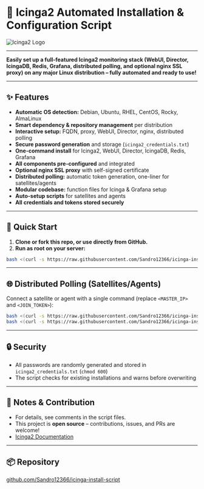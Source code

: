 # 🚀 Icinga2 Automated Installation & Configuration Script

![Icinga2 Logo](https://icinga.com/wp-content/uploads/2018/08/icinga-logo.svg)

---

**Easily set up a full-featured Icinga2 monitoring stack (WebUI, Director, IcingaDB, Redis, Grafana, distributed polling, and optional nginx SSL proxy) on any major Linux distribution – fully automated and ready to use!**

---

## ✨ Features

- **Automatic OS detection:** Debian, Ubuntu, RHEL, CentOS, Rocky, AlmaLinux
- **Smart dependency & repository management** per distribution
- **Interactive setup:** FQDN, proxy, WebUI, Director, nginx, distributed polling
- **Secure password generation** and storage (`icinga2_credentials.txt`)
- **One-command install** for Icinga2, WebUI, Director, IcingaDB, Redis, Grafana
- **All components pre-configured** and integrated
- **Optional nginx SSL proxy** with self-signed certificate
- **Distributed polling:** automatic token generation, one-liner for satellites/agents
- **Modular codebase:** function files for Icinga & Grafana setup
- **Auto-setup scripts** for satellites and agents
- **All credentials and tokens stored securely**

---

## 🚦 Quick Start

1. **Clone or fork this repo, or use directly from GitHub.**
2. **Run as root on your server:**

```sh
bash <(curl -s https://raw.githubusercontent.com/Sandro12366/icinga-install-script/main/install_icinga2.sh)
```

---

## 🌐 Distributed Polling (Satellites/Agents)

Connect a satellite or agent with a single command (replace `<MASTER_IP>` and `<JOIN_TOKEN>`):

```sh
bash <(curl -s https://raw.githubusercontent.com/Sandro12366/icinga-install-script/main/setup_satellite.sh) <MASTER_IP> <JOIN_TOKEN>
bash <(curl -s https://raw.githubusercontent.com/Sandro12366/icinga-install-script/main/setup_agent.sh) <MASTER_IP> <JOIN_TOKEN>
```

---

## 🔒 Security

- All passwords are randomly generated and stored in `icinga2_credentials.txt` (`chmod 600`)
- The script checks for existing installations and warns before overwriting

---

## 📝 Notes & Contribution

- For details, see comments in the script files.
- This project is **open source** – contributions, issues, and PRs are welcome!
- [Icinga2 Documentation](https://icinga.com/docs/)

---

## 📦 Repository

[github.com/Sandro12366/icinga-install-script](https://github.com/Sandro12366/icinga-install-script)
